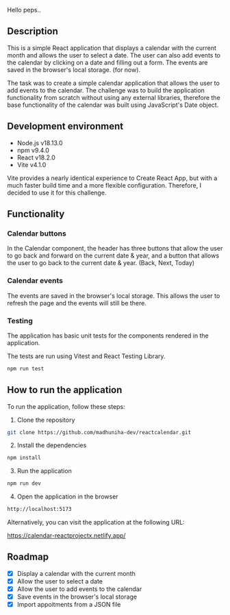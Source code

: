Hello peps..

## Description

This is a simple React application that displays a calendar with the current month and allows the user to select a date. The user can also add events to the calendar by clicking on a date and filling out a form. The events are saved in the browser's local storage. (for now).

The task was to create a simple calendar application that allows the user to add events to the calendar. The challenge was to build the application functionality from scratch without using any external libraries, therefore the base functionality of the calendar was built using JavaScript's Date object.


## Development environment

- Node.js v18.13.0
- npm v9.4.0
- React v18.2.0
- Vite v4.1.0

Vite provides a nearly identical experience to Create React App, but with a much faster build time and a more flexible configuration. Therefore, I decided to use it for this challenge.

## Functionality

### Calendar buttons

In the Calendar component, the header has three buttons that allow the user to go back and forward on the current date & year, and a button that allows the user to go back to the current date & year. (Back, Next, Today)

### Calendar events

The events are saved in the browser's local storage. This allows the user to refresh the page and the events will still be there.


### Testing

The application has basic unit tests for the components rendered in the application.

The tests are run using Vitest and React Testing Library.

```bash
npm run test
```

## How to run the application

To run the application, follow these steps:

1. Clone the repository

```bash
git clone https://github.com/madhuniha-dev/reactcalendar.git
```

2. Install the dependencies

```bash
npm install
```

3. Run the application

```bash
npm run dev
```

4. Open the application in the browser

```bash
http://localhost:5173
```

Alternatively, you can visit the application at the following URL:

https://calendar-reactprojectx.netlify.app/

## Roadmap

- [x] Display a calendar with the current month
- [x] Allow the user to select a date
- [x] Allow the user to add events to the calendar
- [x] Save events in the browser's local storage
- [x] Import appoitments from a JSON file
